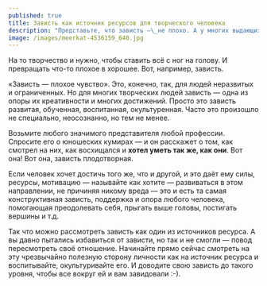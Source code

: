 ```yaml
---
published: true
title: Зависть как источник ресурсов для творческого человека
description: "Представьте, что зависть —\_не плохо. А у многих выдающихся людей зависть такая, что ей впору всем нам позавидовать. Представьте, что ваша зависть делает вашу жизнь лучше, и помогает вашим творческим возможностям расти."
image: /images/meerkat-4536159_640.jpg
---
```

На то творчество и нужно, чтобы ставить всё с ног на голову. И превращать что-то плохое в хорошее. Вот, например, зависть.

«Зависть — плохое чувство». Это, конечно, так, для людей неразвитых и ограниченных. Но для многих творческих людей зависть — одна из опоры их креативности и многих достижений. Просто это зависть развитая, обученная, воспитанная, окультуренная. Часто это произошло не специально, неосознанно, но тем не менее.

Возьмите любого значимого представителя любой профессии. Спросите его о юношеских кумирах — и он расскажет о том, как смотрел на них, как восхищался и **хотел уметь так же, как они**. Вот она! Вот она, зависть плодотворная.

Если человек хочет достичь того же, что и другой, и это даёт ему силы, ресурсы, мотивацию — называйте как хотите — развиваться в этом направлении, не причиняя никому вреда — это и есть та самая конструктивная зависть, поддержка и опора любого человека, помогающая преодолевать себя, прыгать выше головы, постигать вершины и т.д.

Так что можно рассмотреть зависть как один из источников ресурса. А вы давно пытались избавиться от зависти, но так и не смогли — повод пересмотреть своё отношение. Начинайте прямо сейчас смотреть на эту чрезвычайно полезную сторону личности как на источник ресурса и воспитывайте, окультуривайте его. И доводите свою зависть до такого уровня, чтобы все вокруг ей и вам завидовали :-).
